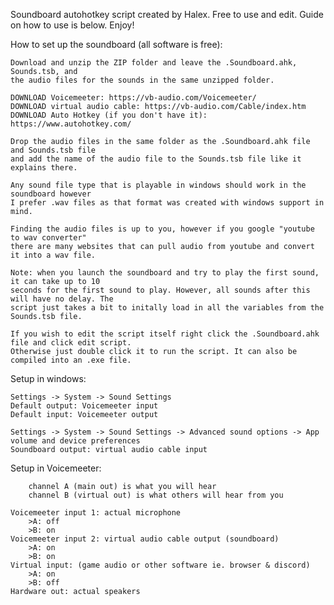 Soundboard autohotkey script created by Halex. Free to use and edit. Guide on how to use is below. Enjoy!

How to set up the soundboard (all software is free):

	Download and unzip the ZIP folder and leave the .Soundboard.ahk, Sounds.tsb, and 
	the audio files for the sounds in the same unzipped folder.

	DOWNLOAD Voicemeeter: https://vb-audio.com/Voicemeeter/
	DOWNLOAD virtual audio cable: https://vb-audio.com/Cable/index.htm
	DOWNLOAD Auto Hotkey (if you don't have it): https://www.autohotkey.com/

	Drop the audio files in the same folder as the .Soundboard.ahk file and Sounds.tsb file
	and add the name of the audio file to the Sounds.tsb file like it explains there.

	Any sound file type that is playable in windows should work in the soundboard however 
	I prefer .wav files as that format was created with windows support in mind.

	Finding the audio files is up to you, however if you google "youtube to wav converter"
	there are many websites that can pull audio from youtube and convert it into a wav file.

	Note: when you launch the soundboard and try to play the first sound, it can take up to 10
	seconds for the first sound to play. However, all sounds after this will have no delay. The 
	script just takes a bit to initally load in all the variables from the Sounds.tsb file.

	If you wish to edit the script itself right click the .Soundboard.ahk file and click edit script.
	Otherwise just double click it to run the script. It can also be compiled into an .exe file.

Setup in windows:

	Settings -> System -> Sound Settings 
	Default output: Voicemeeter input
	Default input: Voicemeeter output

	Settings -> System -> Sound Settings -> Advanced sound options -> App volume and device preferences
	Soundboard output: virtual audio cable input

Setup in Voicemeeter:

		channel A (main out) is what you will hear
		channel B (virtual out) is what others will hear from you

	Voicemeeter input 1: actual microphone
		>A: off
		>B: on
	Voicemeeter input 2: virtual audio cable output (soundboard)
		>A: on
		>B: on
	Virtual input: (game audio or other software ie. browser & discord)
		>A: on
		>B: off
	Hardware out: actual speakers

